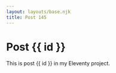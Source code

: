 ```yaml
---
layout: layouts/base.njk
title: Post 145
---
```


# Post {{ id }}

This is post {{ id }} in my Eleventy project.
